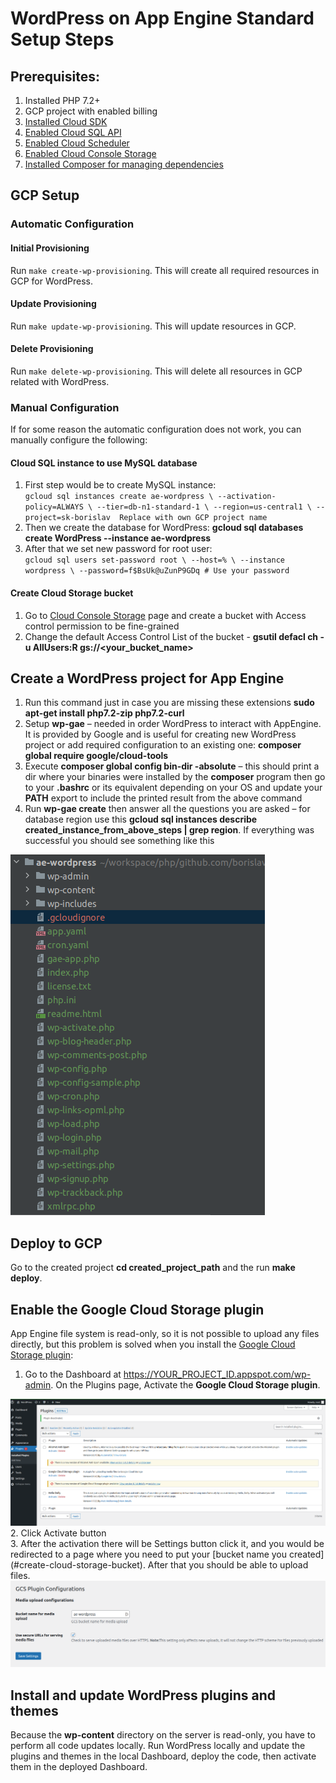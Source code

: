 # WordPress on App Engine Standard Setup Steps

## Prerequisites:
 1. Installed PHP 7.2+
 2. GCP project with enabled billing
 3. [Installed Cloud SDK](https://cloud.google.com/sdk)
 4. [Enabled Cloud SQL API](https://console.cloud.google.com/flows/enableapi?apiid=sqladmin&_ga=2.148049013.37051970.1620957592-1933320711.1616784360)
 5. [Enabled Cloud Scheduler](https://console.cloud.google.com/cloudscheduler)
 6. [Enabled Cloud Console Storage](https://console.cloud.google.com/storage)
 7. [Installed Composer for managing dependencies](https://getcomposer.org/download/)

## GCP Setup

### Automatic Configuration

#### Initial Provisioning

Run `make create-wp-provisioning`. This will create all required resources in GCP for WordPress.

#### Update Provisioning

Run `make update-wp-provisioning`. This will update resources in GCP.

#### Delete Provisioning

Run `make delete-wp-provisioning`. This will delete all resources in GCP related with WordPress.

### Manual Configuration

If for some reason the automatic configuration does not work, you can manually configure the following:

#### Cloud SQL instance to use MySQL database
 1. First step would be to create MySQL instance: <br> 
`gcloud sql instances create ae-wordpress \
 --activation-policy=ALWAYS \
 --tier=db-n1-standard-1 \
 --region=us-central1 \
 --project=sk-borislav  Replace with own GCP project name`
2. Then we create the database for WordPress: **gcloud sql databases create WordPress --instance ae-wordpress**
3. After that we set new password for root user: <br>
`gcloud sql users set-password root \
--host=% \
--instance wordpress \
--password=f$BsUk@uZunP9GDq # Use your password`

#### Create Cloud Storage bucket
1. Go to [Cloud Console Storage](https://console.cloud.google.com/storage) page and create a bucket with Access control permission to be fine-grained
2. Change the default Access Control List of the bucket - **gsutil defacl ch -u AllUsers:R gs://<your_bucket_name>**

## Create a WordPress project for App Engine
1. Run this command just in case you are missing these extensions **sudo apt-get install php7.2-zip php7.2-curl**
2. Setup **wp-gae** – needed in order WordPress to interact with AppEngine. It is provided by Google and is useful for creating new WordPress project or add required configuration to an existing one:
**composer global require google/cloud-tools**
3. Execute **composer global config bin-dir -absolute** – this should print a dir where your binaries were installed by the **composer** program then go to your **.bashrc** or its equivalent depending on your OS and update your **PATH** export to include the printed result from the above command
4. Run **wp-gae create** then answer all the questions you are asked – for database region use this **gcloud sql instances describe created_instance_from_above_steps | grep region**. If everything was successful you should see something like this <br>
<img src="/assets/images/img1.png">

## Deploy to GCP
Go to the created project **cd created_project_path** and the run **make deploy**.

## Enable the Google Cloud Storage plugin
App Engine file system is read-only, so it is not possible to upload any files directly, but this problem is solved when you install the [Google Cloud Storage plugin](https://wordpress.org/plugins/gcs/):
1. Go to the Dashboard at https://YOUR_PROJECT_ID.appspot.com/wp-admin. On the Plugins page, Activate the **Google Cloud Storage plugin**. <br>
<img src="/assets/images/img2.png"/>
2. Click Activate button <br>
3. After the activation there will be Settings button click it, and you would be redirected to a page where you need to put your [bucket name you created](#create-cloud-storage-bucket). After that you should be able to upload files. <br>
<img src='/assets/images/img3.png'/>

## Install and update WordPress plugins and themes
Because the **wp-content** directory on the server is read-only, you have to perform all code updates locally. Run WordPress locally and update the plugins and themes in the local Dashboard, deploy the code, then activate them in the deployed Dashboard.